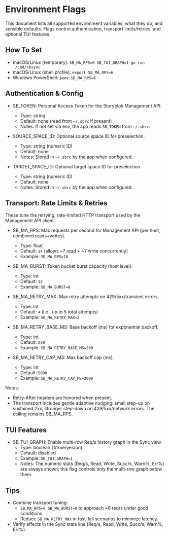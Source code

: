 # Environment Flags

This document lists all supported environment variables, what they do, and sensible defaults. Flags control authentication, transport limits/retries, and optional TUI features.

## How To Set

- macOS/Linux (temporary): `SB_MA_RPS=6 SB_TUI_GRAPH=1 go run ./cmd/sbsync`
- macOS/Linux (shell profile): `export SB_MA_RPS=6`
- Windows PowerShell: `$env:SB_MA_RPS=6`

## Authentication & Config

- SB_TOKEN: Personal Access Token for the Storyblok Management API.
  - Type: string
  - Default: none (read from `~/.sbrc` if present)
  - Notes: If not set via env, the app reads `SB_TOKEN` from `~/.sbrc`.

- SOURCE_SPACE_ID: Optional source space ID for preselection.
  - Type: string (numeric ID)
  - Default: none
  - Notes: Stored in `~/.sbrc` by the app when configured.

- TARGET_SPACE_ID: Optional target space ID for preselection.
  - Type: string (numeric ID)
  - Default: none
  - Notes: Stored in `~/.sbrc` by the app when configured.

## Transport: Rate Limits & Retries

These tune the retrying, rate-limited HTTP transport used by the Management API client.

- SB_MA_RPS: Max requests per second for Management API (per host, combined reads+writes).
  - Type: float
  - Default: `14` (allows ~7 read + ~7 write concurrently)
  - Example: `SB_MA_RPS=18`

- SB_MA_BURST: Token bucket burst capacity (host level).
  - Type: int
  - Default: `14`
  - Example: `SB_MA_BURST=8`

- SB_MA_RETRY_MAX: Max retry attempts on 429/5xx/transient errors.
  - Type: int
  - Default: `4` (i.e., up to 5 total attempts)
  - Example: `SB_MA_RETRY_MAX=2`

- SB_MA_RETRY_BASE_MS: Base backoff (ms) for exponential backoff.
  - Type: int
  - Default: `250`
  - Example: `SB_MA_RETRY_BASE_MS=200`

- SB_MA_RETRY_CAP_MS: Max backoff cap (ms).
  - Type: int
  - Default: `5000`
  - Example: `SB_MA_RETRY_CAP_MS=3000`

Notes:
- Retry-After headers are honored when present.
- The transport includes gentle adaptive nudging: small step-up on sustained 2xx, stronger step-down on 429/5xx/network errors. The ceiling remains SB_MA_RPS.

## TUI Features

- SB_TUI_GRAPH: Enable multi-row Req/s history graph in the Sync view.
  - Type: boolean (1/true/yes/on)
  - Default: disabled
  - Example: `SB_TUI_GRAPH=1`
  - Notes: The numeric stats (Req/s, Read, Write, Succ/s, Warn%, Err%) are always shown; this flag controls only the multi-row graph below them.

## Tips

- Combine transport tuning:
  - `SB_MA_RPS=6 SB_MA_BURST=8` to approach ~6 req/s under good conditions.
  - Reduce `SB_MA_RETRY_MAX` in fast-fail scenarios to minimize latency.
- Verify effects in the Sync stats line (Req/s, Read, Write, Succ/s, Warn%, Err%).
